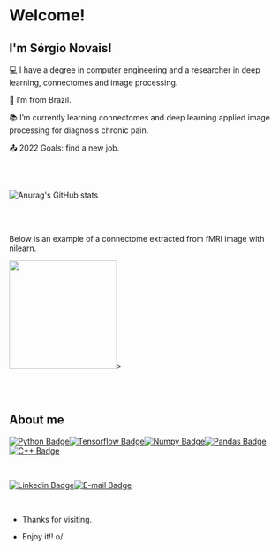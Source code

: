 # Welcome!

 

## I'm Sérgio Novais!

 

:computer: I have a degree in computer engineering and a researcher in deep learning, connectomes and image processing.

:house_with_garden: I’m from Brazil.

:books: I’m currently learning connectomes and deep learning applied image processing for diagnosis chronic pain.

:outbox_tray: 2022 Goals: find a new job.

 <br><br>
 
![Anurag's GitHub stats](https://github-readme-stats.vercel.app/api?username=snovais&theme=outrun&show_icons=true)
 
 <br><br>

 <p>Below is an example of a connectome extracted from fMRI image with nilearn.</p>
 
 <code><img height= "195" src= "https://nilearn.github.io/stable/_images/sphx_glr_plot_probabilistic_atlas_extraction_002.png" style="horizontal-align:middle">></code>

 <br><br>

## About me


[![Python Badge](https://img.shields.io/badge/Python-FFD43B?style=for-the-badge&logo=python&logoColor=blue)](https://github.com/snovais/pre_processing_data_weather)[![Tensorflow Badge](https://img.shields.io/badge/TensorFlow-FF6F00?style=for-the-badge&logo=tensorflow&logoColor=white)](https://github.com/snovais/weather_forecast)[![Numpy Badge](https://img.shields.io/badge/Numpy-777BB4?style=for-the-badge&logo=numpy&logoColor=white)](https://github.com/snovais/weather_forecast)[![Pandas Badge](https://img.shields.io/badge/Pandas-2C2D72?style=for-the-badge&logo=pandas&logoColor=white)](https://github.com/snovais/analise_snis_datasus/blob/main/src/analysis.ipynb)[![C++ Badge](https://img.shields.io/badge/C%2B%2B-00599C?style=for-the-badge&logo=c%2B%2B&logoColor=white)](https://github.com/snovais/curso-cplusplus)


<br>

[![Linkedin Badge](https://img.shields.io/badge/-LinkedIn-blue?style=flat-square&logo=Linkedin&logoColor=white&link= )]( https://www.linkedin.com/in/sergio-novais/)[![E-mail Badge](https://img.shields.io/badge/-gmail-red?style=flat-square&logo=Linkedin&logoColor=white&link= )]( https://mail.google.com/mail/u/1/#inbox?compose=VpCqJZNHQRWRdnqGMfskCsJQkHfDXNRvxNcBjZVlKbvdzfWPqSVLzBsrfLpkzCPmMShsBnq)


<br>

- Thanks for visiting.

- Enjoy it!! o/
